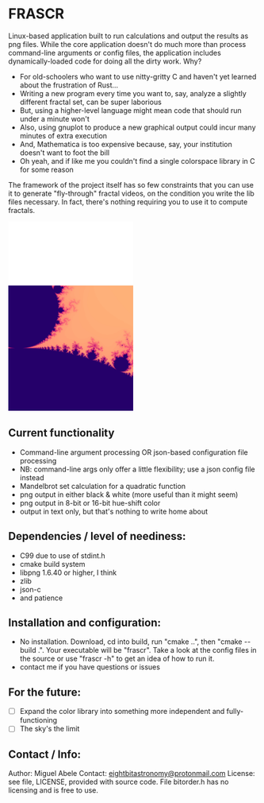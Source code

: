 # FRASCR

Linux-based application built to run calculations and output the results as png files. While the core application doesn't do much more than process command-line arguments or config files, the application includes dynamically-loaded code for doing all the dirty work. Why?
 -  For old-schoolers who want to use nitty-gritty C and haven't yet learned about the frustration of Rust... 
 -  Writing a new program every time you want to, say, analyze a slightly different fractal set, can be super laborious
 -  But, using a higher-level language might mean code that should run under a minute won't
 -  Also, using gnuplot to produce a new graphical output could incur many minutes of extra execution
 -  And, Mathematica is too expensive because, say, your institution doesn't want to foot the bill
 -  Oh yeah, and if like me you couldn't find a single colorspace library in C for some reason

The framework of the project itself has so few constraints that you can use it to generate "fly-through" fractal videos, on the condition you write the lib files necessary. In fact, there's nothing requiring you to use it to compute fractals.

<img src="https://github.com/eightbitastronomy/frascr/blob/main/data/exp3_mand_bw_1.png" width=50% height=50%>
<img src="https://github.com/eightbitastronomy/frascr/blob/main/data/mand_clr_1.png" width=50% height=50%>

## Current functionality
 -  Command-line argument processing OR json-based configuration file processing
 -  NB: command-line args only offer a little flexibility; use a json config file instead
 -  Mandelbrot set calculation for a quadratic function
 -  png output in either black & white (more useful than it might seem)
 -  png output in 8-bit or 16-bit hue-shift color
 -  output in text only, but that's nothing to write home about

## Dependencies / level of neediness:
 - C99 due to use of stdint.h  
 - cmake build system
 - libpng 1.6.40 or higher, I think
 - zlib
 - json-c
 - and patience
 
## Installation and configuration:
 -  No installation. Download, cd into build, run "cmake ..", then "cmake --build .". Your executable will be "frascr". Take a look at the config files in the source or use "frascr -h" to get an idea of how to run it.
 - contact me if you have questions or issues

## For the future:
 - [ ]  Expand the color library into something more independent and fully-functioning
 - [ ]  The sky's the limit

## Contact / Info:
Author: Miguel Abele
Contact: eightbitastronomy@protonmail.com
License: see file, LICENSE, provided with source code. File bitorder.h has no licensing and is free to use.
